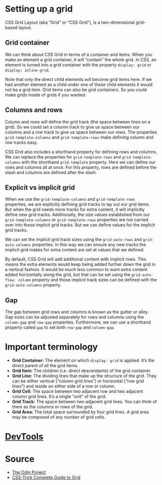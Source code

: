# Setting up a grid

CSS Grid Layout (aka “Grid” or “CSS Grid”), is a two-dimensional grid-based layout.

## Grid container

We can think about CSS Grid in terms of a container and items. When you make an element a grid container, it will “contain” the whole grid. In CSS, an element is turned into a grid container with the property `display: grid` or `display: inline-grid`.

Note that only the direct child elements will become grid items here. If we had another element as a child under one of these child elements it would not be a grid item. Grid items can also be grid containers. So you could make grids inside of grids if you wanted.

## Columns and rows

Colums and rows will define the grid track (the space between lines on a grid). So we could set a column track to give us space between our columns and a row track to give us space between our rows. The properties `grid-template-columns` and `grid-template-rows` make defining column and row tracks easy.

CSS Grid also includes a shorthand property for defining rows and columns. We can replace the properties for `grid-template-rows` and `grid-template-columns` with the shorthand `grid-template` property. Here we can define our rows and columns all at once. For this property, rows are defined before the slash and columns are defined after the slash.

## Explicit vs implicit grid

When we use the `grid-template-columns` and `grid-template-rows` properties, we are explicitly defining grid tracks to lay out our grid items. But when the grid needs more tracks for extra content, it will implicitly define new grid tracks. Additionally, the size values established from our `grid-template-columns` or `grid-template-rows` properties are not carried over into these implicit grid tracks. But we can define values for the implicit grid tracks.

We can set the implicit grid track sizes using the `grid-auto-rows` and `grid-auto-columns` properties. In this way we can ensure any new tracks the implicit grid makes for extra content are set at values that we defined.

By default, CSS Grid will add additional content with implicit rows. This means the extra elements would keep being added further down the grid in a vertical fashion. It would be much less common to want extra content added horizontally along the grid, but that can be set using the `grid-auto-flow: column` property and those implicit track sizes can be defined with the `grid-auto-columns` property.

## Gap

The gap between grid rows and columns is known as the gutter or alley. Gap sizes can be adjusted separately for rows and columns using the `column-gap` and `row-gap` properties. Furthermore, we can use a shorthand property called `gap` to set both `row-gap` and `column-gap`.

# Important terminology

- **Grid Container:** The element on which `display: grid` is applied. It’s the direct parent of all the grid items.
- **Grid Item:** The children (i.e. direct descendants) of the grid container.
- **Grid Line:** The dividing lines that make up the structure of the grid. They can be either vertical (“column grid lines”) or horizontal (“row grid lines”) and reside on either side of a row or column.
- **Grid Cell:** The space between two adjacent row and two adjacent column grid lines. It’s a single “unit” of the grid.
- **Grid Track:** The space between two adjacent grid lines. You can think of them as the columns or rows of the grid.
- **Grid Area:** The total space surrounded by four grid lines. A grid area may be composed of any number of grid cells.

# [DevTools](https://developer.chrome.com/docs/devtools/css/grid/)

# Source

- [The Odin Project](https://www.theodinproject.com/)
- [CSS-Trick Complete Guide to Grid](https://css-tricks.com/snippets/css/complete-guide-grid/)
